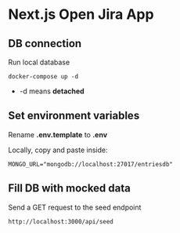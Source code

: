 # Next.js Open Jira App

## DB connection
Run local database
```
docker-compose up -d
```
* -d means __detached__

## Set environment variables
Rename __.env.template__ to __.env__

Locally, copy and paste inside:
```
MONGO_URL="mongodb://localhost:27017/entriesdb"
```

## Fill DB with mocked data
Send a GET request to the seed endpoint
```
http://localhost:3000/api/seed
```